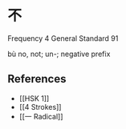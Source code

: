 # 不
Frequency 4
General Standard 91

bù
no, not; un-; negative prefix

## References
- [[HSK 1]]
- [[4 Strokes]]
- [[一 Radical]]